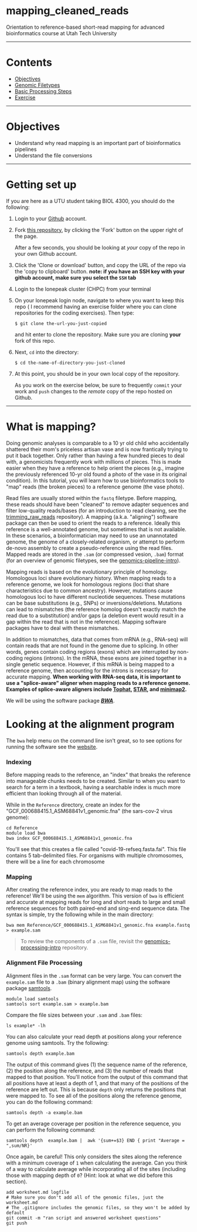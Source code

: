 # mapping_cleaned_reads
Orientation to reference-based short-read mapping for advanced bioinformatics course at Utah Tech University

---

# Contents

-   [Objectives](#objectives)
-   [Genomic Filetypes](#genomic-filetypes)
-   [Basic Processing Steps](#basic-processing-steps)
-   [Exercise](#exercise)

---

# <a name="objectives"></a>
# Objectives

-  Understand why read mapping is an important part of bioinformatics pipelines
-  Understand the file conversions
---

# <a name="getting-set-up"></a>
# Getting set up
If you are here as a UTU student taking BIOL 4300, you should do the following:

1.  Login to your [Github](https://github.com/) account.

1.  Fork [this repository](https://github.com/KLab-UT/mapping-cleaned-reads), by
    clicking the 'Fork' button on the upper right of the page.

    After a few seconds, you should be looking at *your*
    copy of the repo in your own Github account.

1.  Click the 'Clone or download' button, and copy the URL of the repo via the
    'copy to clipboard' button. **note: if you have an SSH key with your github account, make sure you select the ```SSH``` tab**

1.  Login to the lonepeak cluster (CHPC) from your terminal

1.  On your lonepeak login node, navigate to where you want to keep this repo (
    I recommend having an exercise folder where you can clone repositories for the
    coding exercises). Then type:

        $ git clone the-url-you-just-copied

    and hit enter to clone the repository. Make sure you are cloning **your**
    fork of this repo.

1.  Next, `cd` into the directory:

        $ cd the-name-of-directory-you-just-cloned

1.  At this point, you should be in your own local copy of the repository.

    As you work on the exercise below, be sure to frequently `commit` your work
    and `push` changes to the *remote* copy of the repo hosted on Github.
---

# <a name="what-is-trimming"></a>
# What is mapping?

Doing genomic analyses is comparable to a 10 yr old child who accidentally shattered their mom's priceless artisan vase and is now frantically trying to put it back together. Only rather than having a few hundred pieces to deal with, a genomicists frequently work with millions of pieces. This is made easier when they have a reference to help orient the pieces (e.g., imagine the previously referenced 10-yr old found a photo of the vase in its original condition). In this tutorial, you will learn how to use bioinformatics tools to "map" reads (the broken pieces) to a reference genome (the vase photo).

Read files are usually stored within the ```fastq``` filetype. Before mapping, these reads should have been "cleaned" to remove adapter sequences and filter low-quality reads/bases (for an introduction to read cleaning, see the [trimming_raw_reads](https://github.com/KLab-UT/trimming_raw_reads) repository). A mapping (a.k.a. "aligning") software package can then be used to orient the reads to a reference. Ideally this reference is a well-annotated genome, but sometimes that is not available. In these scenarios, a bioinformatician may need to use an unannotated genome, the genome of a closely-related organism, or attempt to perform de-novo assembly to create a pseudo-reference using the read files. Mapped reads are stored in the ```.sam``` (or compressed vesion, ```.bam```) format (for an overview of genomic filetypes, see the [genomics-pipeline-intro](https://github.com/KLab-UT/genomics-pipeline-intro)).

Mapping reads is based on the evolutionary principle of homology. Homologous loci share evolutionary history. When mapping reads to a reference genome, we look for homologous regions (loci that share characteristics due to common ancestry). However, mutations cause homologous loci to have different nucleotide sequences. These mutations can be base substitutions (e.g., SNPs) or inversions/deletions. Mutations can lead to mismatches (the reference homolog doesn't exactly match the read due to a substitution) and/or gaps (a deletion event would result in a gap within the read that is not in the reference). Mapping software packages have to deal with these mismatches.

In addition to mismatches, data that comes from mRNA (e.g., RNA-seq) will contain reads that are not found in the genome due to splicing. In other words, genes contain coding regions (exons) which are interrupted by non-coding regions (introns). In the mRNA, these exons are joined together in a single genetic sequence. However, if this mRNA is being mapped to a reference genome, then accounting for the introns is necessary for accurate mapping. **When working with RNA-seq data, it is important to use a "splice-aware" aligner when mapping reads to a reference genome. Examples of splice-aware aligners include [Tophat](https://ccb.jhu.edu/software/tophat/index.shtml), [STAR](https://www.ncbi.nlm.nih.gov/pmc/articles/PMC3530905/), and [minimap2](https://github.com/lh3/minimap2).**

We will be using the software package ***[BWA](https://bio-bwa.sourceforge.net/bwa.shtml)***.

# Looking at the alignment program

The ```bwa``` help menu on the command line isn't great, so to see options for running the software see the [website](https://bio-bwa.sourceforge.net/bwa.shtml). 

### Indexing
Before mapping reads to the reference, an "index" that breaks the reference into manageable chunks needs to be created. Similar to when you want to search for a term in a textbook, having a searchable index is much more efficient than looking through all of the material.

While in the ```Reference``` directory, create an index for the "GCF_000688415.1_ASM68841v1_genomic.fna" (the sars-cov-2 virus genome):

```
cd Reference
module load bwa
bwa index GCF_000688415.1_ASM68841v1_genomic.fna
```

You'll see that this creates a file called "covid-19-refseq.fasta.fai". This file contains 5 tab-delimited files. For organisms with multiple chromosomes, there will be a line for each chromosome

### Mapping

After creating the reference index, you are ready to map reads to the reference! We'll be using the ```mem``` algorithm. This version of ```bwa``` is efficient and accurate at mapping reads for long and short reads to large and small reference sequences for both paired-end and sing-end sequence data. The syntax is simple, try the following while in the main directory:

```
bwa mem Reference/GCF_000688415.1_ASM68841v1_genomic.fna example.fastq > example.sam
```

> To review the components of a ```.sam``` file, revisit the [genomics-processing-intro](https://github.com/KLab-UT/genomics-pipeline-intro) repository.

### Alignment File Processing

Alignment files in the ```.sam``` format can be very large. You can convert the ```example.sam``` file to a ```.bam``` (binary alignment map) using the software package [samtools](http://www.htslib.org/).

```
module load samtools
samtools sort example.sam > example.bam
```

Compare the file sizes between your ```.sam``` and ```.bam``` files:

```
ls example* -lh
```

You can also calculate your read depth at positions along your reference genome using samtools. Try the following:

```
samtools depth example.bam
```

The output of this command gives (1) the sequence name of the reference, (2) the position along the reference, and (3) the number of reads that mapped to that position. You'll notice from the output of this command that all positions have at least a depth of 1, and that many of the positions of the reference are left out. This is because ```depth``` only returns the positions that were mapped to. To see all of the positions along the reference genome, you can do the following command:

```
samtools depth -a example.bam
```

To get an average coverage per position in the reference sequence, you can perform the following command:

```
samtools depth  example.bam |  awk '{sum+=$3} END { print "Average = ",sum/NR}'
```

Once again, be careful! This only considers the sites along the reference with a minimum coverage of ```1``` when calculating the average. Can you think of a way to calculate average while incorporating all of the sites (including those with mapping depth of ```0```? (Hint: look at what we did before this section).



```
add worksheet.md logfile
# Make sure you don't add all of the genomic files, just the worksheet.md
# The .gitignore includes the genomic files, so they won't be added by default
git commit -m "ran script and answered worksheet questions"
git push
```

